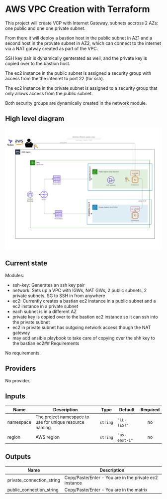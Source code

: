 # AWS VPC Creation with Terraform
This project will create VCP with Internet Gateway, subnets accross 2 AZs: one public
and one one private subnet.

From there it will deploy a bastion host in the public subnet in AZ1 and a second host
in the provate subnet in AZ2, which can connect to the internet via a NAT gatway created
as part of the VPC.

SSH key pair is dynamically genterated as well, and the private key is copied over to the
bastion host.

The ec2 instance in the public subnet is assigned a security group with access from the 
the intenret to port 22 (for ssh).

The ec2 instance in the private subnet is assigned to a security group that only allows
access from the public subnet.

Both security groups are dynamically created in the network module.

## High level diagram

![Diagram](img/demo-tform-aws-vpc.png)

## Current state

Modules:

- ssh-key: Generates an ssh key pair
- network: Sets up a VPC with IGWs, NAT GWs, 2 public subnets, 2 private subnets, SG to SSH in from anywhere
- ec2: Currently creates a bastian ec2 instance in a public subnet and a ec2 instance in a private subnet
- each subnet is in a different AZ
- private key is copied over to the bastion ec2 instance so it can ssh into the private subnet
- ec2 in private subnet has outgoing network access though the NAT gateway
- may add ansible playbook to take care of copying over the shh key to the bastian ec2## Requirements

No requirements.

## Providers

No provider.

## Inputs

| Name | Description | Type | Default | Required |
|------|-------------|------|---------|:--------:|
| namespace | The project namespace to use for unique resource naming | `string` | `"LL-TEST"` | no |
| region | AWS region | `string` | `"us-east-1"` | no |

## Outputs

| Name | Description |
|------|-------------|
| private\_connection\_string | Copy/Paste/Enter - You are in the private ec2 instance |
| public\_connection\_string | Copy/Paste/Enter - You are in the matrix |

